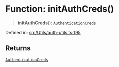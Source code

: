 # Function: initAuthCreds()

> **initAuthCreds**(): [`AuthenticationCreds`](../type-aliases/AuthenticationCreds.md)

Defined in: [src/Utils/auth-utils.ts:195](https://github.com/Fokusdotid/Baileys/blob/c2e37a764497a58082d1525ba2f083f341e3eefa/src/Utils/auth-utils.ts#L195)

## Returns

[`AuthenticationCreds`](../type-aliases/AuthenticationCreds.md)
